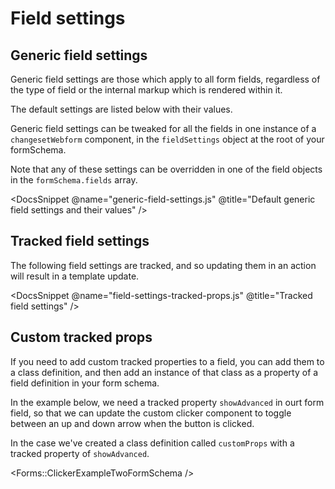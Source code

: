 # Field settings

## Generic field settings

Generic field settings are those which apply to all form fields, regardless of the type of field or the internal markup which is rendered within it.

The default settings are listed below with their values.

Generic field settings can be tweaked for all the fields in one instance of a `changesetWebform` component, in the `fieldSettings` object at the root of your formSchema.

Note that any of these settings can be overridden in one of the field objects in the `formSchema.fields` array.

<DocsSnippet @name="generic-field-settings.js" @title="Default generic field settings and their values" />

## Tracked field settings

The following field settings are tracked, and so updating them in an action will result in a template update. 

<DocsSnippet @name="field-settings-tracked-props.js" @title="Tracked field settings" />

## Custom tracked props

If you need to add custom tracked properties to a field, you can add them to a class definition, and then add an instance of that class as a property of a field definition in your form schema.

In the example below, we need a tracked property `showAdvanced` in ourt form field, so that we can update the custom clicker component to toggle between an up and down arrow when the button is clicked.

In the case we've created a class definition called `customProps` with a tracked property of `showAdvanced`.

<Forms::ClickerExampleTwoFormSchema />


